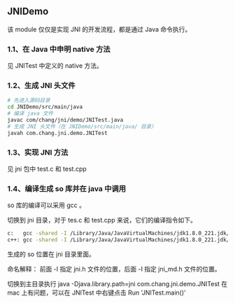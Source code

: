 ## JNIDemo

该 module 仅仅是实现 JNI 的开发流程，都是通过 Java 命令执行。

### 1.1、在 Java 中申明 native 方法

见 JNITest 中定义的 native 方法。

### 1.2、生成 JNI 头文件

``` bash
# 先进入源码目录
cd JNIDemo/src/main/java
# 编译 java 文件
javac com/chang/jni/demo/JNITest.java
# 生成 JNI 头文件（在 JNIDemo/src/main/java/ 目录）
javah com.chang.jni.demo.JNITest
```

### 1.3、实现 JNI 方法

见 jni 包中 test.c 和 test.cpp

### 1.4、编译生成 so 库并在 java 中调用

so 库的编译可以采用 gcc 。

切换到 jni 目录，对于 tes.c 和 test.cpp 来说，它们的编译指令如下。

``` bash
c:   gcc -shared -I /Library/Java/JavaVirtualMachines/jdk1.8.0_221.jdk/Contents/Home/include -I /Library/Developer/CommandLineTools/SDKs/MacOSX.sdk/System/Library/Frameworks/JavaVM.framework/Versions/A/Headers -fPIC test.c -o libjni-test.so
c++: gcc -shared -I /Library/Java/JavaVirtualMachines/jdk1.8.0_221.jdk/Contents/Home/include -I /Library/Developer/CommandLineTools/SDKs/MacOSX.sdk/System/Library/Frameworks/JavaVM.framework/Versions/A/Headers -fPIC test.cpp -o libjni-test.so
```

生成的 so 位置在 jni 目录里面。

命名解释：
前面 -I 指定 jni.h 文件的位置，后面 -I 指定 jni_md.h 文件的位置。

切换到主目录执行 java -Djava.library.path=jni com.chang.jni.demo.JNITest 在 mac 上有问题，可以在 JNITest 中右键点击 Run 'JNITest.main()'